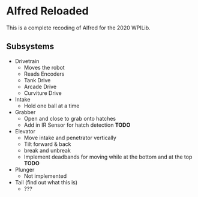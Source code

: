 # Alfred Reloaded

This is a complete recoding of Alfred for the 2020 WPILib.

## Subsystems

* Drivetrain
  * Moves the robot
  * Reads Encoders
  * Tank Drive
  * Arcade Drive
  * Curviture Drive
* Intake
  * Hold one ball at a time
* Grabber
  * Open and close to grab onto hatches
  * Add in IR Sensor for hatch detection **TODO**
* Elevator
  * Move intake and penetrator vertically
  * Tilt forward & back
  * break and unbreak
  * Implement deadbands for moving while at the bottom and at the top **TODO**
* Plunger
  * Not implemented
* Tail (find out what this is)
  * ???
